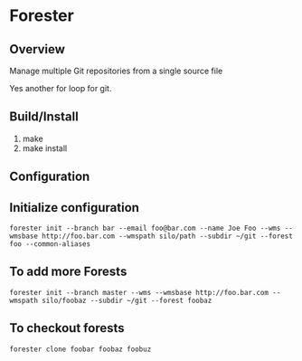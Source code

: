 Forester
========

Overview
--------
Manage multiple Git repositories from a single source file

Yes another for loop for git.

Build/Install
-------------
1. make
1. make install

Configuration
-------------

## Initialize configuration
```
forester init --branch bar --email foo@bar.com --name Joe Foo --wms --wmsbase http://foo.bar.com --wmspath silo/path --subdir ~/git --forest foo --common-aliases
```

## To add more Forests
```
forester init --branch master --wms --wmsbase http://foo.bar.com --wmspath silo/foobaz --subdir ~/git --forest foobaz
```

## To checkout forests
```
forester clone foobar foobaz foobuz
```
